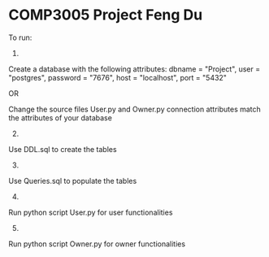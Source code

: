 # COMP3005 Project Feng Du

To run:

1)
Create a database with the following attributes:
	dbname = "Project",
	user = "postgres",
	password = "7676",
	host = "localhost",
	port = "5432"

OR

Change the source files User.py and Owner.py connection attributes match the attributes of your database

2)
Use DDL.sql to create the tables

3)
Use Queries.sql to populate the tables

4)
Run python script User.py for user functionalities

5)
Run python script Owner.py for owner functionalities




